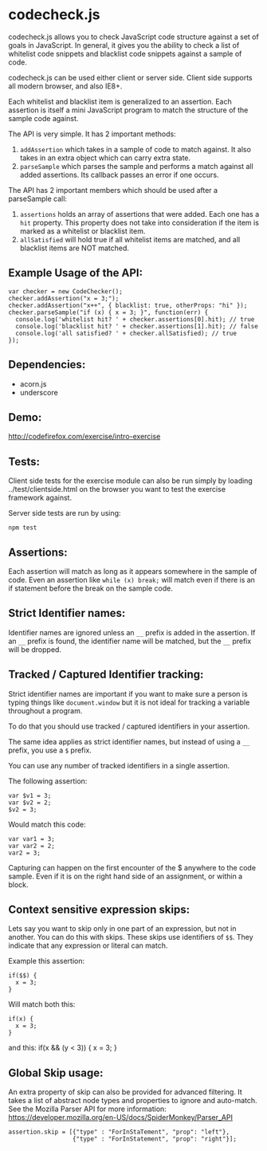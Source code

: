 codecheck.js
============

codecheck.js allows you to check JavaScript code structure against a set of goals in JavaScript.
In general, it gives you the ability to check a list of whitelist code snippets and blacklist code snippets against
a sample of code.

codecheck.js can be used either client or server side.
Client side supports all modern browser, and also IE8+.


Each whitelist and blacklist item is generalized to an assertion.
Each assertion is itself a mini JavaScript program to match the structure
of the sample code against.

The API is very simple. It has 2 important methods:

1. `addAssertion` which takes in a sample of code to match against. It also
   takes in an extra object which can carry extra state.
2. `parseSample` which parses the sample and performs a match against all
   added assertions.  Its callback passes an error if one occurs.

The API has 2 important members which should be used after a parseSample call:

1. `assertions` holds an array of assertions that were added. Each one has a `hit` property. This property does not take into consideration if the item is marked as a whitelist or blacklist item.
2. `allSatisfied` will hold true if all whitelist items are matched, and all blacklist items are NOT matched.

Example Usage of the API:
-------------------------

    var checker = new CodeChecker();
    checker.addAssertion("x = 3;");
    checker.addAssertion("x++", { blacklist: true, otherProps: "hi" });
    checker.parseSample("if (x) { x = 3; }", function(err) {
      console.log('whitelist hit? ' + checker.assertions[0].hit); // true
      console.log('blacklist hit? ' + checker.assertions[1].hit); // false
      console.log('all satisfied? ' + checker.allSatisfied); // true
    });

Dependencies:
-------------

- acorn.js
- underscore

Demo:
-----

http://codefirefox.com/exercise/intro-exercise

Tests:
------

Client side tests for the exercise module can also be run simply by
loading ../test/clientside.html on the browser you want to test the exercise
framework against.

Server side tests are run by using:

```npm test```


Assertions:
-----------

Each assertion will match as long as it appears somewhere in the sample of
code.  Even an assertion like `while (x) break;`  will match even if there
is an if statement before the break on the sample code.

Strict Identifier names:
------------------------

Identifier names are ignored unless an `__` prefix is added in the assertion.
If an `__` prefix is found, the identifier name will be matched, but the `__` prefix will be dropped.

Tracked / Captured Identifier tracking:
---------------------------------------

Strict identifier names are important if you want to make sure a person is typing things like `document.window` but it is not
ideal for tracking a variable throughout a program.

To do that you should use tracked / captured identifiers in your assertion.

The same idea applies as strict identifier names, but instead of using a `__` prefix, you use a `$` prefix.

You can use any number of tracked identifiers in a single assertion.

The following assertion: 

    var $v1 = 3;
    var $v2 = 2;
    $v2 = 3;
    
Would match this code:

    var var1 = 3;
    var var2 = 2;
    var2 = 3;

Capturing can happen on the first encounter of the $ anywhere to the code sample.
Even if it is on the right hand side of an assignment, or within a block.

Context sensitive expression skips:
-----------------------------------

Lets say you want to skip only in one part of an expression, but not in another. You can do this with skips.
These skips use identifiers of `$$`. They indicate that any expression or literal can match.

Example this assertion:

    if($$) {
      x = 3;
    }

Will match both this:

    if(x) {
      x = 3;
    }


and  this:
    if(x && (y < 3)) {
      x = 3;
    }


Global Skip usage:
------------------

An extra property of skip can also be provided for advanced filtering.
It takes a list of abstract node types and properties to ignore and auto-match.
See the Mozilla Parser API for more information:
https://developer.mozilla.org/en-US/docs/SpiderMonkey/Parser_API

    assertion.skip = [{"type" : "ForInStaTement", "prop": "left"},
                      {"type" : "ForInStatement", "prop": "right"}];
